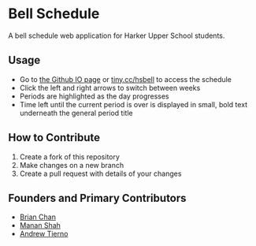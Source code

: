 # Bell Schedule

A bell schedule web application for Harker Upper School students.

## Usage
* Go to [the Github IO page](http://harkerdev.github.io/bellschedule/) or [tiny.cc/hsbell](http://tiny.cc/hsbell) to access the schedule
* Click the left and right arrows to switch between weeks
* Periods are highlighted as the day progresses
* Time left until the current period is over is displayed in small, bold text underneath the general period title

## How to Contribute

1. Create a fork of this repository
2. Make changes on a new branch
3. Create a pull request with details of your changes

## Founders and Primary Contributors
* [Brian Chan](http://github.com/iluvredwall)
* [Manan Shah](http://github.com/mananshah99)
* [Andrew Tierno](http://github.com/andrew-tierno)
